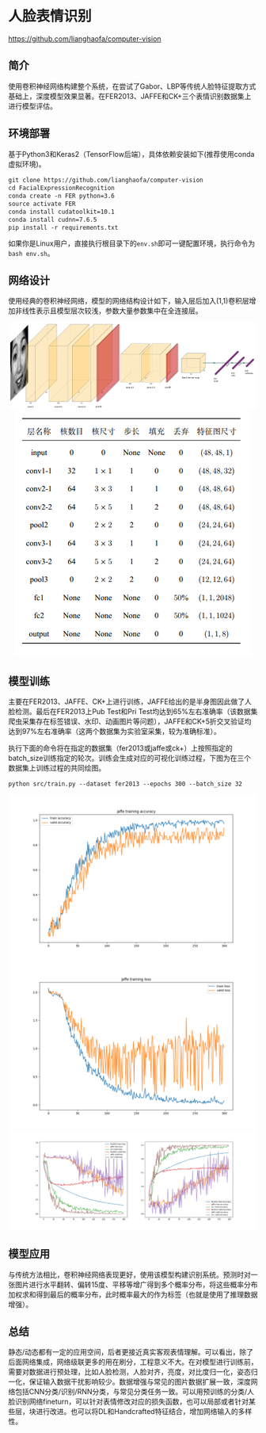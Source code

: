 # 人脸表情识别

https://github.com/lianghaofa/computer-vision

## 简介
使用卷积神经网络构建整个系统，在尝试了Gabor、LBP等传统人脸特征提取方式基础上，深度模型效果显著。在FER2013、JAFFE和CK+三个表情识别数据集上进行模型评估。


## 环境部署
基于Python3和Keras2（TensorFlow后端），具体依赖安装如下(推荐使用conda虚拟环境)。
```shell script
git clone https://github.com/lianghaofa/computer-vision
cd FacialExpressionRecognition
conda create -n FER python=3.6
source activate FER
conda install cudatoolkit=10.1
conda install cudnn=7.6.5
pip install -r requirements.txt
```
如果你是Linux用户，直接执行根目录下的`env.sh`即可一键配置环境，执行命令为`bash env.sh`。


## 网络设计
使用经典的卷积神经网络，模型的网络结构设计如下，输入层后加入(1,1)卷积层增加非线性表示且模型层次较浅，参数大量参数集中在全连接层。
<div align="center"><img src="./assets/CNN.png" /></div>
<div align="center"><img src="./assets/model.png" /></div>


## 模型训练
主要在FER2013、JAFFE、CK+上进行训练，JAFFE给出的是半身图因此做了人脸检测。最后在FER2013上Pub Test和Pri Test均达到65%左右准确率（该数据集爬虫采集存在标签错误、水印、动画图片等问题），JAFFE和CK+5折交叉验证均达到97%左右准确率（这两个数据集为实验室采集，较为准确标准）。

执行下面的命令将在指定的数据集（fer2013或jaffe或ck+）上按照指定的batch_size训练指定的轮次。训练会生成对应的可视化训练过程，下图为在三个数据集上训练过程的共同绘图。

```shell
python src/train.py --dataset fer2013 --epochs 300 --batch_size 32
```
<div align="center"><img src="./assets/his_acc.png" /></div>
<div align="center"><img src="./assets/his_loss.png" /></div>
<div align="center"><img src="./assets/loss.png" /></div>

## 模型应用
与传统方法相比，卷积神经网络表现更好，使用该模型构建识别系统。预测时对一张图片进行水平翻转、偏转15度、平移等增广得到多个概率分布，将这些概率分布加权求和得到最后的概率分布，此时概率最大的作为标签（也就是使用了推理数据增强）。

## 总结
静态/动态都有一定的应用空间，后者更接近真实客观表情理解。可以看出，除了后面网络集成，网络级联更多的用在刷分，工程意义不大。在对模型进行训练前，需要对数据进行预处理，比如人脸检测，人脸对齐，亮度，对比度归一化，姿态归一化，保证输入数据干扰影响较少。数据增强与常见的图片数据扩展一致，深度网络包括CNN分类/识别/RNN分类，与常见分类任务一致。可以用预训练的分类/人脸识别网络fineturn，可以针对表情修改对应的损失函数，也可以局部或者针对某些层，块进行改进。也可以将DL和Handcrafted特征结合，增加网络输入的多样性。


